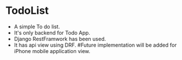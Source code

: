 # TodoList
- A simple To do list.
- It's only backend for Todo App.
- Django RestFramwork has been used.
- It has api view using DRF.
#Future implementation will be added for iPhone mobile application view.